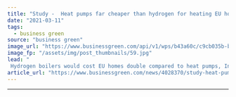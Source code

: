 ```yaml
---
title: "Study -  Heat pumps far cheaper than hydrogen for heating EU homes"
date: "2021-03-11"
tags: 
  - business green
source: "business green"
image_url: "https://www.businessgreen.com/api/v1/wps/b43a60c/c9cb035b-bac3-4254-a869-437d16a01663/6/heat-pumps-KangeStudio-185x114.jpg"
image_fp: "/assets/img/post_thumbnails/59.jpg"
lead: "
 Hydrogen boilers would cost EU homes double compared to heat pumps, International Council on Clean Transportation estimates ..."
article_url: "https://www.businessgreen.com/news/4028370/study-heat-pumps-cheaper-hydrogen-heating-eu-homes"
---
```


---
